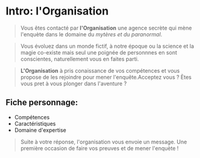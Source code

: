 # Intro: l'Organisation

> Vous êtes contacté par **l'Organisation** une agence secrète qui mène l'enquète dans le domaine du _mytères et du paranormal_.

> Vous évoluez dans un monde fictif, à notre époque ou la science et la magie co-existe mais seul une poignée de personnnes en sont conscientes, naturellement vous en faites parti.

> **L'Organisation** à pris conaissance de vos compétences et vous propose de les rejoindre pour mener l'enquête.Acceptez vous ? Ètes vous pret à vous plonger dans l'aventure ?

## Fiche personnage:

- Compétences
- Caractéristiques
- Domaine d'expertise

> Suite à votre réponse, l'organisation vous envoie un message.
> Une première occasion de faire vos preuves et de mener l'enquète !
